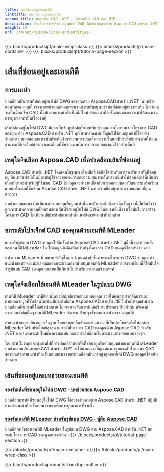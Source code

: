 ```yaml
---
title: เส้นที่ซ่อนอยู่และเอนทิตี
linktitle: เส้นที่ซ่อนอยู่และเอนทิตี
second_title: Aspose.CAD .NET - รูปแบบไฟล์ CAD และ BIM
description: ปลดล็อกบรรทัดที่ซ่อนอยู่ในไฟล์ DWG ได้อย่างง่ายดายด้วย Aspose.CAD สำหรับ .NET ยกระดับโครงการ CAD ของคุณด้วยคำแนะนำทีละขั้นตอนของเรา
weight: 29
url: /th/net/hidden-lines-and-entities/
---
```


{{< blocks/products/pf/main-wrap-class >}}
{{< blocks/products/pf/main-container >}}
{{< blocks/products/pf/tutorial-page-section >}}

# เส้นที่ซ่อนอยู่และเอนทิตี



## การแนะนำ

 ปลดล็อกศักยภาพที่ซ่อนอยู่ของไฟล์ DWG ของคุณด้วย Aspose.CAD สำหรับ .NET ในบทช่วยสอนที่ครอบคลุมนี้ เราจะแนะนำคุณตลอดกระบวนการสนับสนุนบรรทัดที่ซ่อนอยู่อย่างราบรื่น ไม่ว่าคุณจะเป็นมืออาชีพ CAD ที่มีประสบการณ์หรือเป็นมือใหม่ คำแนะนำทีละขั้นตอนของเราจะทำให้กระบวนการบูรณาการเป็นเรื่องง่าย|

เส้นที่ซ่อนอยู่ในไฟล์ DWG มักจะเก็บข้อมูลสำคัญที่ช่วยปรับปรุงคุณภาพโดยรวมของโครงการ CAD ของคุณ ด้วย Aspose.CAD สำหรับ .NET คุณสามารถค้นพบอัญมณีที่ซ่อนอยู่เหล่านี้ได้อย่างง่ายดาย บทช่วยสอนของเรารับประกันว่ากระบวนการปลดล็อคจะราบรื่นและมีประสิทธิภาพ ช่วยให้คุณสามารถใช้ประโยชน์จากรายละเอียดที่ซับซ้อนภายในการออกแบบของคุณได้อย่างเต็มที่

## เหตุใดจึงเลือก Aspose.CAD เพื่อปลดล็อกเส้นที่ซ่อนอยู่

Aspose.CAD สำหรับ .NET โดดเด่นในฐานะเครื่องมือที่เชื่อถือได้สำหรับการรองรับบรรทัดที่ซ่อนอยู่ อินเทอร์เฟซที่เป็นมิตรต่อผู้ใช้ของซอฟต์แวร์และความสามารถอันทรงพลังทำให้ซอฟต์แวร์นี้เป็นตัวเลือกที่เหมาะสำหรับผู้ที่ชื่นชอบ CAD ไม่ว่าคุณจะทำงานเกี่ยวกับการออกแบบสถาปัตยกรรมหรือเขียนแบบเครื่องกลที่ซับซ้อน Aspose.CAD สำหรับ .NET มอบความยืดหยุ่นและความแม่นยำที่คุณต้องการ

บทช่วยสอนของเราไม่เพียงแต่ครอบคลุมพื้นฐานเท่านั้น แต่ยังเจาะลึกถึงเทคนิคขั้นสูง เพื่อให้มั่นใจว่าคุณจะสามารถควบคุมศักยภาพของเส้นที่ซ่อนอยู่ในไฟล์ DWG ได้อย่างเต็มที่ เราเชื่อมั่นในการสร้างโครงการ CAD ไม่เพียงแต่มีประสิทธิภาพเท่านั้น แต่ยังสวยงามน่าทึ่งอีกด้วย

## ยกระดับโปรเจ็กต์ CAD ของคุณด้วยเอนทิตี MLeader
ยกระดับรูปแบบ DWG ของคุณไปอีกขั้นด้วย Aspose.CAD สำหรับ .NET คู่มือนี้จะสำรวจพลังของเอนทิตี MLeader โดยให้ข้อมูลเชิงลึกเพื่อปรับปรุงโครงการ CAD ของคุณได้อย่างง่ายดาย


หน่วยงาน MLeader มีบทบาทสำคัญในการกำหนดลำดับชั้นภาพของโครงการ DWG ของคุณ คำแนะนำของเราจะแนะนำคุณตลอดกระบวนการสนับสนุนเอนทิตี MLeader อย่างราบรื่น เพื่อให้มั่นใจว่ารูปแบบ CAD ของคุณจะกลายเป็นผืนผ้าใบสำหรับความคิดสร้างสรรค์

## เหตุใดจึงเลือกใช้เอนทิตี MLeader ในรูปแบบ DWG

เอนทิตี MLeader นำมิติแบบไดนามิกมาสู่การออกแบบของคุณ ช่วยให้คุณสามารถจัดการและถ่ายทอดข้อมูลที่ซับซ้อนได้อย่างมีประสิทธิภาพ Aspose.CAD สำหรับ .NET ช่วยให้คุณสามารถปลดล็อกศักยภาพนี้ได้อย่างง่ายดาย ไม่ว่าคุณจะจัดการกับคำอธิบายประกอบ ป้ายกำกับ หรือองค์ประกอบสำคัญอื่นๆ เอนทิตี MLeader สามารถปรับปรุงขั้นตอนการทำงานของคุณได้

คำแนะนำของเรามีมากกว่าพื้นฐาน โดยเสนอเคล็ดลับและคำแนะนำที่เป็นประโยชน์เพื่อให้องค์กร MLeader ได้รับประโยชน์สูงสุด ยกระดับโครงการ CAD ของคุณด้วย Aspose.CAD สำหรับ .NET และค้นพบระดับใหม่ของความแม่นยำและประสิทธิภาพในกระบวนการออกแบบของคุณ

โดยสรุป ไม่ว่าคุณจะมุ่งเน้นไปที่การปลดล็อกบรรทัดที่ซ่อนอยู่หรือควบคุมพลังของเอนทิตี MLeader บทช่วยสอน Aspose.CAD สำหรับ .NET จะให้คำแนะนำที่คุณต้องการ ยกระดับโครงการ CAD ของคุณด้วยคำแนะนำทีละขั้นตอนของเรา และปลดล็อกศักยภาพสูงสุดของไฟล์ DWG ของคุณได้อย่างง่ายดาย
## เส้นที่ซ่อนอยู่และบทช่วยสอนเอนทิตี
### [รองรับเส้นที่ซ่อนอยู่ในไฟล์ DWG - บทช่วยสอน Aspose.CAD](./supporting-hidden-lines-in-dwg/)
ปลดล็อกบรรทัดที่ซ่อนอยู่ในไฟล์ DWG ได้อย่างง่ายดายด้วย Aspose.CAD สำหรับ .NET ปฏิบัติตามคำแนะนำทีละขั้นตอนของเราเพื่อการบูรณาการที่ราบรื่น
### [รองรับเอนทิตี MLeader สำหรับรูปแบบ DWG - คู่มือ Aspose.CAD](./supporting-mleader-entity-for-dwg-format/)
ปลดล็อกพลังของเอนทิตี MLeader ในรูปแบบ DWG ด้วย Aspose.CAD สำหรับ .NET ยกระดับโครงการ CAD ของคุณอย่างง่ายดาย
{{< /blocks/products/pf/tutorial-page-section >}}

{{< /blocks/products/pf/main-container >}}
{{< /blocks/products/pf/main-wrap-class >}}

{{< blocks/products/products-backtop-button >}}
